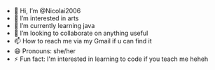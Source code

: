 - 👋 Hi, I’m @Nicolai2006
- 👀 I’m interested in arts
- 🌱 I’m currently learning java
- 💞️ I’m looking to collaborate on anything useful
- 📫 How to reach me via my Gmail if u can find it
- 😄 Pronouns: she/her
- ⚡ Fun fact: I'm interested in learning to code if you teach me heheh

<!---
Nicolai2006/Nicolai2006 is a ✨ special ✨ repository because its `README.md` (this file) appears on your GitHub profile.
You can click the Preview link to take a look at your changes.
--->
